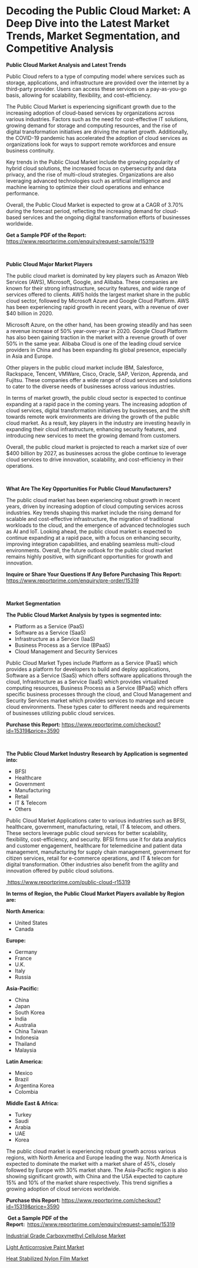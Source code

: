 <p><h1>Decoding the Public Cloud Market: A Deep Dive into the Latest Market Trends, Market Segmentation, and Competitive Analysis</h1></p><p><strong>Public Cloud Market Analysis and Latest Trends</strong></p>
<p><p>Public Cloud refers to a type of computing model where services such as storage, applications, and infrastructure are provided over the internet by a third-party provider. Users can access these services on a pay-as-you-go basis, allowing for scalability, flexibility, and cost-efficiency.</p><p>The Public Cloud Market is experiencing significant growth due to the increasing adoption of cloud-based services by organizations across various industries. Factors such as the need for cost-effective IT solutions, growing demand for storage and computing resources, and the rise of digital transformation initiatives are driving the market growth. Additionally, the COVID-19 pandemic has accelerated the adoption of cloud services as organizations look for ways to support remote workforces and ensure business continuity.</p><p>Key trends in the Public Cloud Market include the growing popularity of hybrid cloud solutions, the increased focus on cybersecurity and data privacy, and the rise of multi-cloud strategies. Organizations are also leveraging advanced technologies such as artificial intelligence and machine learning to optimize their cloud operations and enhance performance.</p><p>Overall, the Public Cloud Market is expected to grow at a CAGR of 3.70% during the forecast period, reflecting the increasing demand for cloud-based services and the ongoing digital transformation efforts of businesses worldwide.</p></p>
<p><strong>Get a Sample PDF of the Report:&nbsp;</strong> <a href="https://www.reportprime.com/enquiry/request-sample/15319">https://www.reportprime.com/enquiry/request-sample/15319</a></p>
<p>&nbsp;</p>
<p><strong>Public Cloud Major Market Players</strong></p>
<p><p>The public cloud market is dominated by key players such as Amazon Web Services (AWS), Microsoft, Google, and Alibaba. These companies are known for their strong infrastructure, security features, and wide range of services offered to clients. AWS holds the largest market share in the public cloud sector, followed by Microsoft Azure and Google Cloud Platform. AWS has been experiencing rapid growth in recent years, with a revenue of over $40 billion in 2020.</p><p>Microsoft Azure, on the other hand, has been growing steadily and has seen a revenue increase of 50% year-over-year in 2020. Google Cloud Platform has also been gaining traction in the market with a revenue growth of over 50% in the same year. Alibaba Cloud is one of the leading cloud service providers in China and has been expanding its global presence, especially in Asia and Europe.</p><p>Other players in the public cloud market include IBM, Salesforce, Rackspace, Tencent, VMWare, Cisco, Oracle, SAP, Verizon, Apprenda, and Fujitsu. These companies offer a wide range of cloud services and solutions to cater to the diverse needs of businesses across various industries.</p><p>In terms of market growth, the public cloud sector is expected to continue expanding at a rapid pace in the coming years. The increasing adoption of cloud services, digital transformation initiatives by businesses, and the shift towards remote work environments are driving the growth of the public cloud market. As a result, key players in the industry are investing heavily in expanding their cloud infrastructure, enhancing security features, and introducing new services to meet the growing demand from customers.</p><p>Overall, the public cloud market is projected to reach a market size of over $400 billion by 2027, as businesses across the globe continue to leverage cloud services to drive innovation, scalability, and cost-efficiency in their operations.</p></p>
<p>&nbsp;</p>
<p><strong>What Are The Key Opportunities For Public Cloud Manufacturers?</strong></p>
<p><p>The public cloud market has been experiencing robust growth in recent years, driven by increasing adoption of cloud computing services across industries. Key trends shaping this market include the rising demand for scalable and cost-effective infrastructure, the migration of traditional workloads to the cloud, and the emergence of advanced technologies such as AI and IoT. Looking ahead, the public cloud market is expected to continue expanding at a rapid pace, with a focus on enhancing security, improving integration capabilities, and enabling seamless multi-cloud environments. Overall, the future outlook for the public cloud market remains highly positive, with significant opportunities for growth and innovation.</p></p>
<p><strong>Inquire or Share Your Questions If Any Before Purchasing This Report:</strong> <a href="https://www.reportprime.com/enquiry/pre-order/15319">https://www.reportprime.com/enquiry/pre-order/15319</a></p>
<p>&nbsp;</p>
<p><strong>Market Segmentation</strong></p>
<p><strong>The Public Cloud Market Analysis by types is segmented into:</strong></p>
<p><ul><li>Platform as a Service (PaaS)</li><li>Software as a Service (SaaS)</li><li>Infrastructure as a Service (IaaS)</li><li>Business Process as a Service (BPaaS)</li><li>Cloud Management and Security Services</li></ul></p>
<p><p>Public Cloud Market Types include Platform as a Service (PaaS) which provides a platform for developers to build and deploy applications, Software as a Service (SaaS) which offers software applications through the cloud, Infrastructure as a Service (IaaS) which provides virtualized computing resources, Business Process as a Service (BPaaS) which offers specific business processes through the cloud, and Cloud Management and Security Services market which provides services to manage and secure cloud environments. These types cater to different needs and requirements of businesses utilizing public cloud services.</p></p>
<p><strong>Purchase this Report:&nbsp;</strong><a href="https://www.reportprime.com/checkout?id=15319&price=3590">https://www.reportprime.com/checkout?id=15319&price=3590</a></p>
<p>&nbsp;</p>
<p><strong>The Public Cloud Market Industry Research by Application is segmented into:</strong></p>
<p><ul><li>BFSI</li><li>Healthcare</li><li>Government</li><li>Manufacturing</li><li>Retail</li><li>IT & Telecom</li><li>Others</li></ul></p>
<p><p>Public Cloud Market Applications cater to various industries such as BFSI, healthcare, government, manufacturing, retail, IT & telecom, and others. These sectors leverage public cloud services for better scalability, flexibility, cost-efficiency, and security. BFSI firms use it for data analytics and customer engagement, healthcare for telemedicine and patient data management, manufacturing for supply chain management, government for citizen services, retail for e-commerce operations, and IT & telecom for digital transformation. Other industries also benefit from the agility and innovation offered by public cloud solutions.</p></p>
<p><a href="https://www.reportprime.com/public-cloud-r15319">&nbsp;https://www.reportprime.com/public-cloud-r15319</a></p>
<p><strong>In terms of Region, the Public Cloud Market Players available by Region are:</strong></p>
<p>
    <p> <strong> North America: </strong>
        <ul>
            <li>United States</li>
            <li>Canada</li>
        </ul>
        </p> 
    <p> <strong> Europe: </strong>
        <ul>
            <li>Germany</li>
            <li>France</li>
            <li>U.K.</li>
            <li>Italy</li>
            <li>Russia</li>
        </ul>
        </p> 
    <p> <strong> Asia-Pacific: </strong>
        <ul>
            <li>China</li>
            <li>Japan</li>
            <li>South Korea</li>
            <li>India</li>
            <li>Australia</li>
            <li>China Taiwan</li>
            <li>Indonesia</li>
            <li>Thailand</li>
            <li>Malaysia</li>
        </ul>
        </p> 
    <p> <strong> Latin America: </strong>
        <ul>
            <li>Mexico</li>
            <li>Brazil</li>
            <li>Argentina Korea</li>
            <li>Colombia</li>
        </ul>
        </p> 
    <p> <strong> Middle East & Africa: </strong>
        <ul>
            <li>Turkey</li>
            <li>Saudi</li>
            <li>Arabia</li>
            <li>UAE</li>
            <li>Korea</li>
        </ul>
    </p>
    </p>
<p><p>The public cloud market is experiencing robust growth across various regions, with North America and Europe leading the way. North America is expected to dominate the market with a market share of 45%, closely followed by Europe with 30% market share. The Asia-Pacific region is also showing significant growth, with China and the USA expected to capture 15% and 10% of the market share respectively. This trend signifies a growing adoption of cloud services worldwide.</p></p>
<p><strong>Purchase this Report: </strong><a href="https://www.reportprime.com/checkout?id=15319&price=3590">https://www.reportprime.com/checkout?id=15319&price=3590</a></p>
<p>&nbsp;<strong>Get a Sample PDF of the Report:&nbsp;&nbsp;</strong><a href="https://www.reportprime.com/enquiry/request-sample/15319">https://www.reportprime.com/enquiry/request-sample/15319</a></p>
<p><strong></strong></p>
<p><p><a href="https://www.linkedin.com/pulse/industrial-grade-carboxymethyl-cellulose-market-size-share-3rmze?trackingId=5PTD4ghjUUrSs%2FaJL3WaMQ%3D%3D">Industrial Grade Carboxymethyl Cellulose Market</a></p><p><a href="https://www.linkedin.com/pulse/light-anticorrosive-paint-market-size-growing-forecasted-cdx9e?trackingId=rtde4aXtxZuc%2FSKAi6Hv7g%3D%3D">Light Anticorrosive Paint Market</a></p><p><a href="https://www.linkedin.com/pulse/global-heat-stabilized-nylon-film-market-size-trends-insights-h6c5e?trackingId=dOmldVvOiIRrVyNOtrbK8Q%3D%3D">Heat Stabilized Nylon Film Market</a></p></p>